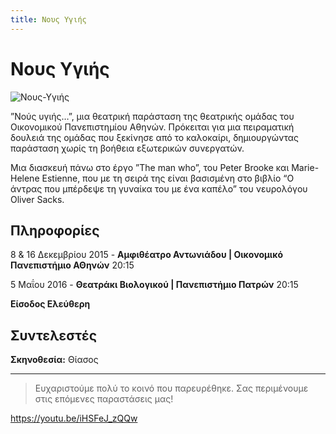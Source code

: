 ```yaml
---
title: Νους Υγιής
---
```


# Νους Υγιής

![Νους-Υγιής](https://github.com/theatrikiopa/theatrikiopa.eu/assets/16403754/86bc64db-65d6-47c2-90e1-39c3dd15a41a)

”Νούς υγιής…”, μια θεατρική παράσταση της θεατρικής ομάδας του Οικονομικού Πανεπιστημίου Αθηνών. Πρόκειται για μια πειραματική δουλειά της ομάδας που ξεκίνησε από το καλοκαίρι, δημιουργώντας παράσταση χωρίς τη βοήθεια εξωτερικών συνεργατών.

Μια διασκευή πάνω στο έργο ”The man who”, του Peter Brooke και Marie-Helene Estienne, που με τη σειρά της είναι βασισμένη στο βιβλίο “Ο άντρας που μπέρδεψε τη γυναίκα του με ένα καπέλο” του νευρολόγου Oliver Sacks.

## Πληροφορίες
8 & 16 Δεκεμβρίου 2015 - **Αμφιθέατρο Αντωνιάδου | Οικονομικό Πανεπιστήμιο ΑΘηνών** 20:15

5 Μαΐου 2016 - **Θεατράκι Βιολογικού | Πανεπιστήμιο Πατρών** 20:15

**Είσοδος Ελεύθερη**

## Συντελεστές
**Σκηνοθεσία:** Θίασος  

***
> Ευχαριστούμε πολύ το κοινό που παρευρέθηκε.
> Σας περιμένουμε στις επόμενες παραστάσεις μας!

https://youtu.be/iHSFeJ_zQQw
